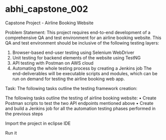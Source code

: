 # abhi_capstone_002
Capstone Project - Airline Booking Website



Problem Statement:
This project requires end-to-end development of a comprehensive QA and
test environment for an airline booking website.
This QA and test environment should be inclusive of the following testing
layers:
1. Browser-based end-user testing using Selenium WebDriver
2. Unit testing for backend elements of the website using TestNG
3. API testing with Postman on AWS cloud
4. Automating the whole testing process by creating a Jenkins job
The end-deliverables will be executable scripts and modules, which can be
run on demand for testing the airline booking web app.


Task: The following tasks outline the testing framework creation:

The following tasks outline the testing of airline booking website:
• Create Postman scripts to test the two API endpoints mentioned
above
• Create and build a Jenkins job for all the automation testing
phases performed in the previous steps





Import the project in eclipse IDE

Run it

